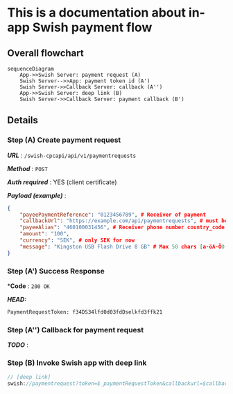 # This is a documentation about in-app Swish payment flow


## Overall flowchart
```mermaid
sequenceDiagram
    App->>Swish Server: payment request (A)
    Swish Server-->>App: payment token id (A')
    Swish Server->>Callback Server: callback (A'')
    App->>Swish Server: deep link (B)
    Swish Server->>Callback Server: payment callback (B')

```

## Details

### Step (A) Create payment request
***URL*** : `/swish-cpcapi/api/v1/paymentrequests`

***Method*** : `POST`

***Auth required*** : YES (client certificate)

***Payload (example)*** :


```json
{
    "payeePaymentReference": "0123456789", # Receiver of payment
    "callbackUrl": "https://example.com/api/paymentrequests", # must be https 
    "payeeAlias": "460100031456", # Receiver phone number country_code + number
    "amount": "100",
    "currency": "SEK", # only SEK for now  
    "message": "Kingston USB Flash Drive 8 GB" # Max 50 chars [a-öA-Ö0-9;:,.?!()]
}
```

### Step (A') Success Response 

***Code** : `200 OK`

***HEAD:***
```bash
PaymentRequestToken: f34DS34lfd0d03fdDselkfd3ffk21
```

### Step (A'') Callback for payment request
***TODO*** : 

### Step (B) Invoke Swish app with deep link

```javascript
// [deep link] 
swish://paymentrequest?token=$_paymentRequestToken&callbackurl=$callbackUrl
```



